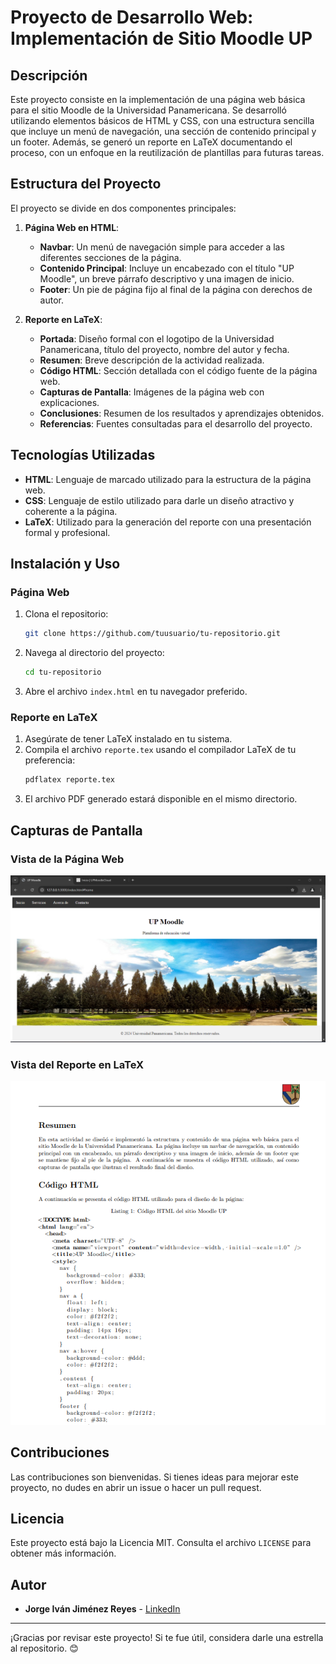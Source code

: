 # Proyecto de Desarrollo Web: Implementación de Sitio Moodle UP

## Descripción

Este proyecto consiste en la implementación de una página web básica para el sitio Moodle de la Universidad Panamericana. Se desarrolló utilizando elementos básicos de HTML y CSS, con una estructura sencilla que incluye un menú de navegación, una sección de contenido principal y un footer. Además, se generó un reporte en LaTeX documentando el proceso, con un enfoque en la reutilización de plantillas para futuras tareas.

## Estructura del Proyecto

El proyecto se divide en dos componentes principales:

1. **Página Web en HTML**:
    - **Navbar**: Un menú de navegación simple para acceder a las diferentes secciones de la página.
    - **Contenido Principal**: Incluye un encabezado con el título "UP Moodle", un breve párrafo descriptivo y una imagen de inicio.
    - **Footer**: Un pie de página fijo al final de la página con derechos de autor.

2. **Reporte en LaTeX**:
    - **Portada**: Diseño formal con el logotipo de la Universidad Panamericana, título del proyecto, nombre del autor y fecha.
    - **Resumen**: Breve descripción de la actividad realizada.
    - **Código HTML**: Sección detallada con el código fuente de la página web.
    - **Capturas de Pantalla**: Imágenes de la página web con explicaciones.
    - **Conclusiones**: Resumen de los resultados y aprendizajes obtenidos.
    - **Referencias**: Fuentes consultadas para el desarrollo del proyecto.

## Tecnologías Utilizadas

- **HTML**: Lenguaje de marcado utilizado para la estructura de la página web.
- **CSS**: Lenguaje de estilo utilizado para darle un diseño atractivo y coherente a la página.
- **LaTeX**: Utilizado para la generación del reporte con una presentación formal y profesional.

## Instalación y Uso

### Página Web
1. Clona el repositorio:
    ```bash
    git clone https://github.com/tuusuario/tu-repositorio.git
    ```
2. Navega al directorio del proyecto:
    ```bash
    cd tu-repositorio
    ```
3. Abre el archivo `index.html` en tu navegador preferido.

### Reporte en LaTeX
1. Asegúrate de tener LaTeX instalado en tu sistema.
2. Compila el archivo `reporte.tex` usando el compilador LaTeX de tu preferencia:
    ```bash
    pdflatex reporte.tex
    ```
3. El archivo PDF generado estará disponible en el mismo directorio.

## Capturas de Pantalla

### Vista de la Página Web

![Captura de la Página Web](demo.png)

### Vista del Reporte en LaTeX

![Captura del Reporte](doc1.png)

## Contribuciones

Las contribuciones son bienvenidas. Si tienes ideas para mejorar este proyecto, no dudes en abrir un issue o hacer un pull request.

## Licencia

Este proyecto está bajo la Licencia MIT. Consulta el archivo `LICENSE` para obtener más información.

## Autor

- **Jorge Iván Jiménez Reyes** - [LinkedIn](https://www.linkedin.com/in/jorge-ivan-jimenez-reyes)

---

¡Gracias por revisar este proyecto! Si te fue útil, considera darle una estrella al repositorio. 😊
